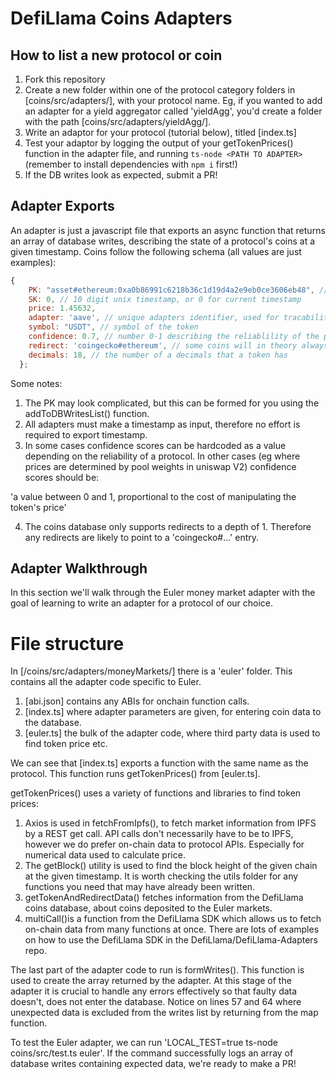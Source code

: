 # DefiLlama Coins Adapters 

## How to list a new protocol or coin

1. Fork this repository
2. Create a new folder within one of the protocol category folders in [coins/src/adapters/], with your protocol name. Eg, if you wanted to add an adapter for a yield aggregator called 'yieldAgg', you'd create a folder with the path [coins/src/adapters/yieldAgg/]. 
3. Write an adaptor for your protocol (tutorial below), titled [index.ts]
4. Test your adaptor by logging the output of your getTokenPrices() function in the adapter file, and running `ts-node <PATH TO ADAPTER>` (remember to install dependencies with `npm i` first!)
5. If the DB writes look as expected, submit a PR!

## Adapter Exports

An adapter is just a javascript file that exports an async function that returns an array of database writes, describing the state of a protocol's coins at a given timestamp. Coins follow the following schema (all values are just examples):

```js
{
    PK: "asset#ethereum:0xa0b86991c6218b36c1d19d4a2e9eb0ce3606eb48", // unique identifier showing the chain and address of the token
    SK: 0, // 10 digit unix timestamp, or 0 for current timestamp
    price: 1.45632, 
    adapter: 'aave', // unique adapters identifier, used for tracability inside the database 
    symbol: "USDT", // symbol of the token
    confidence: 0.7, // number 0-1 describing the reliablility of the price data (more information below) 
    redirect: 'coingecko#ethereum', // some coins will in theory always have the same price as another token in the DB. In this case a 'redirect' can be used instead of a 'price'. This will usually be undefined
    decimals: 18, // the number of a decimals that a token has      
  };
```

Some notes:

1. The PK may look complicated, but this can be formed for you using the addToDBWritesList() function.
2. All adapters must make a timestamp as input, therefore no effort is required to export timestamp.
3. In some cases confidence scores can be hardcoded as a value depending on the reliability of a protocol. In other cases (eg where prices are determined by pool weights in uniswap V2) confidence scores should be:

'a value between 0 and 1, proportional to the cost of manipulating the token's price'

4. The coins database only supports redirects to a depth of 1. Therefore any redirects are likely to point to a 'coingecko#...' entry.

## Adapter Walkthrough

In this section we'll walk through the Euler money market adapter with the goal of learning to write an adapter for a protocol of our choice.

# File structure

In [/coins/src/adapters/moneyMarkets/] there is a 'euler' folder. This contains all the adapter code specific to Euler.

1. [abi.json] contains any ABIs for onchain function calls.
2. [index.ts] where adapter parameters are given, for entering coin data to the database. 
3. [euler.ts] the bulk of the adapter code, where third party data is used to find token price etc.

We can see that [index.ts] exports a function with the same name as the protocol. This function runs getTokenPrices() from [euler.ts]. 

getTokenPrices() uses a variety of functions and libraries to find token prices:

1. Axios is used in fetchFromIpfs(), to fetch market information from IPFS by a REST get call. API calls don't necessarily have to be to IPFS, however we do prefer on-chain data to protocol APIs. Especially for numerical data used to calculate price. 
2. The getBlock() utility is used to find the block height of the given chain at the given timestamp. It is worth checking the utils folder for any functions you need that may have already been written. 
3. getTokenAndRedirectData() fetches information from the DefiLlama coins database, about coins deposited to the Euler markets.
4. multiCall()is a function from the DefiLlama SDK which allows us to fetch on-chain data from many functions at once. There are lots of examples on how to use the DefiLlama SDK in the DefiLlama/DefiLlama-Adapters repo.

The last part of the adapter code to run is formWrites(). This function is used to create the array returned by the adapter. At this stage of the adapter it is crucial to handle any errors effectively so that faulty data doesn't, does not enter the database. Notice on lines 57 and 64 where unexpected data is excluded from the writes list by returning from the map function. 

To test the Euler adapter, we can run 'LOCAL_TEST=true ts-node coins/src/test.ts euler'. If the command successfully logs an array of database writes containing expected data, we're ready to make a PR!